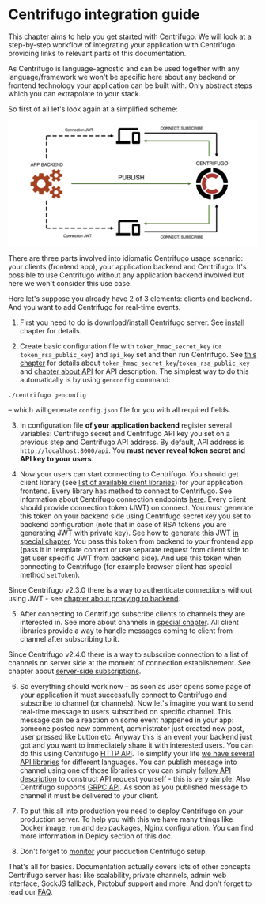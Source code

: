 # Centrifugo integration guide

This chapter aims to help you get started with Centrifugo. We will look at a step-by-step workflow of integrating your application with Centrifugo providing links to relevant parts of this documentation.

As Centrifugo is language-agnostic and can be used together with any language/framework we won't be specific here about any backend or frontend technology your application can be built with. Only abstract steps which you can extrapolate to your stack.

So first of all let's look again at a simplified scheme:

![Centrifugo scheme](images/scheme.png)

There are three parts involved into idiomatic Centrifugo usage scenario: your clients (frontend app), your application backend and Centrifugo. It's possible to use Centrifugo without any application backend involved but here we won't consider this use case. 

Here let's suppose you already have 2 of 3 elements: clients and backend. And you want to add Centrifugo for real-time events.

1) First you need to do is download/install Centrifugo server. See [install](server/install.md) chapter for details.

2) Create basic configuration file with `token_hmac_secret_key` (or `token_rsa_public_key`) and `api_key` set and then run Centrifugo. See [this chapter](server/configuration.md) for details about `token_hmac_secret_key`/`token_rsa_public_key`  and [chapter about API](server/http_api.md) for API description. The simplest way to do this automatically is by using `genconfig` command:

```
./centrifugo genconfig
```

– which will generate `config.json` file for you with all required fields.

3) In configuration file **of your application backend** register several variables: Centrifugo secret and Centrifugo API key you set on a previous step and Centrifugo API address. By default, API address is `http://localhost:8000/api`. You **must never reveal token secret and API key to your users**.

4) Now your users can start connecting to Centrifugo. You should get client library (see [list of available client libraries](libraries/client.md)) for your application frontend. Every library has method to connect to Centrifugo. See information about Centrifugo connection endpoints [here](https://centrifugal.github.io/centrifugo/server/configuration/#advanced-endpoint-configuration). Every client should provide connection token (JWT) on connect. You must generate this token on your backend side using Centrifugo secret key you set to backend configuration (note that in case of RSA tokens you are generating JWT with private key). See how to generate this JWT [in special chapter](server/authentication.md). You pass this token from backend to your frontend app (pass it in template context or use separate request from client side to get user specific JWT from backend side). And use this token when connecting to Centrifugo (for example browser client has special method `setToken`).

Since Centrifugo v2.3.0 there is a way to authenticate connections without using JWT - see [chapter about proxying to backend](server/proxy.md).

5) After connecting to Centrifugo subscribe clients to channels they are interested in. See more about channels in [special chapter](server/channels.md). All client libraries provide a way to handle messages coming to client from channel after subscribing to it.

Since Centrifugo v2.4.0 there is a way to subscribe connection to a list of channels on server side at the moment of connection establishement. See chapter about [server-side subscriptions](server/server_subs.md).

6) So everything should work now – as soon as user opens some page of your application it must successfully connect to Centrifugo and subscribe to channel (or channels). Now let's imagine you want to send real-time message to users subscribed on specific channel. This message can be a reaction on some event happened in your app: someone posted new comment, administrator just created new post, user pressed like button etc. Anyway this is an event your backend just got and you want to immediately share it with interested users. You can do this using Centrifugo [HTTP API](server/http_api.md). To simplify your life [we have several API libraries](libraries/api.md) for different languages. You can publish message into channel using one of those libraries or you can simply [follow API description](server/http_api.md) to construct API request yourself - this is very simple. Also Centrifugo supports [GRPC API](server/grpc_api.md). As soon as you published message to channel it must be delivered to your client.

7) To put this all into production you need to deploy Centrifugo on your production server. To help you with this we have many things like Docker image, `rpm` and `deb` packages, Nginx configuration. You can find more information in Deploy section of this doc.

8) Don't forget to [monitor](server/monitoring.md) your production Centrifugo setup.

That's all for basics. Documentation actually covers lots of other concepts Centrifugo server has: like scalability, private channels, admin web interface, SockJS fallback, Protobuf support and more. And don't forget to read our [FAQ](faq.md).
